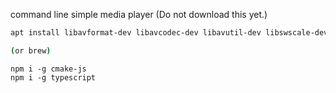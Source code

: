 command line simple media player (Do not download this yet.)

```bash
apt install libavformat-dev libavcodec-dev libavutil-dev libswscale-dev libsdl2-dev

(or brew)
```


```
npm i -g cmake-js
npm i -g typescript
```


